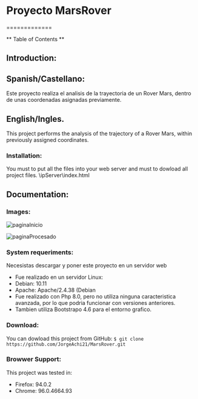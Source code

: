 # Proyecto MarsRover
=============

** Table of Contents **

## Introduction:
## Spanish/Castellano:
Este proyecto realiza el analisis de la trayectoria de un Rover Mars, dentro de unas coordenadas asignadas previamente.

## English/Ingles.
This project performs the analysis of the trajectory of a Rover Mars, within previously assigned coordinates. 

### Installation:
You must to put all  the files into your web server and must to dowload all project files.
\\ipServer\index.html

## Documentation:

### Images:
![paginaInicio](https://user-images.githubusercontent.com/77396156/145160799-03b67c80-527c-4029-80fa-80b84f02d2db.jpg)

![paginaProcesado](https://user-images.githubusercontent.com/77396156/145161124-f6821ea8-ea27-437b-b018-91bb9d36c438.jpg)

### System requeriments:
Necesistas descargar y poner este proyecto en un servidor web
- Fue realizado en un servidor Linux:
- Debian: 10.11
- Apache: Apache/2.4.38 (Debian
- Fue realizado con Php 8.0, pero no utiliza ninguna caracteristica avanzada, por lo que podria funcionar con versiones anteriores.
- Tambien utiliza Bootstrapo 4.6 para el entorno grafico.

### Download:
You can dowload this project from GitHub:
 `$ git clone https://github.com/JorgeAchi21/MarsRover.git`

### Browwer Support:
This project was tested in:
- Firefox: 94.0.2
- Chrome: 96.0.4664.93
